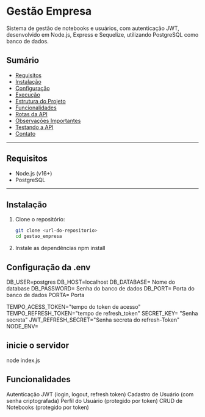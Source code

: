 # Gestão Empresa

Sistema de gestão de notebooks e usuários, com autenticação JWT, desenvolvido em Node.js, Express e Sequelize, utilizando PostgreSQL como banco de dados.

## Sumário

- [Requisitos](#requisitos)
- [Instalação](#instalação)
- [Configuração](#configuração)
- [Execução](#execução)
- [Estrutura do Projeto](#estrutura-do-projeto)
- [Funcionalidades](#funcionalidades)
- [Rotas da API](#rotas-da-api)
- [Observações Importantes](#observações-importantes)
- [Testando a API](#testando-a-api)
- [Contato](#contato)

---

## Requisitos

- Node.js (v16+)
- PostgreSQL

---

## Instalação

1. Clone o repositório:
   ```sh
   git clone <url-do-repositorio>
   cd gestao_empresa

2. Instale as dependências
npm install

## Configuração da .env

DB_USER=postgres
DB_HOST=localhost
DB_DATABASE= Nome do database
DB_PASSWORD= Senha do banco de dados
DB_PORT= Porta do banco de dados
PORTA= Porta

TEMPO_ACESS_TOKEN="tempo do token de acesso"
TEMPO_REFRESH_TOKEN="tempo de refresh_token"
SECRET_KEY= "Senha secreta"
JWT_REFRESH_SECRET="Senha secreta do refresh-Token"
NODE_ENV=

## inicie o servidor
node index.js

## Funcionalidades 
Autenticação JWT (login, logout, refresh token)
Cadastro de Usuário (com senha criptografada)
Perfil do Usuário (protegido por token)
CRUD de Notebooks (protegido por token)



